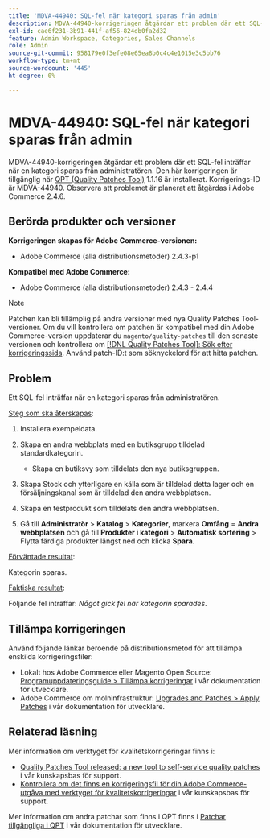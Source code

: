 ```yaml
---
title: 'MDVA-44940: SQL-fel när kategori sparas från admin'
description: MDVA-44940-korrigeringen åtgärdar ett problem där ett SQL-fel inträffar när en kategori sparas från administratören. Den här korrigeringen är tillgänglig när [QPT-verktyget (Quality Patches Tool)](/help/announcements/adobe-commerce-announcements/magento-quality-patches-released-new-tool-to-self-serve-quality-patches.md) 1.1.16 är installerat. Korrigerings-ID är MDVA-44940. Observera att problemet är planerat att åtgärdas i Adobe Commerce 2.4.6.
exl-id: cae6f231-3b91-441f-af56-824db0fa2d32
feature: Admin Workspace, Categories, Sales Channels
role: Admin
source-git-commit: 958179e0f3efe08e65ea8b0c4c4e1015e3c5bb76
workflow-type: tm+mt
source-wordcount: '445'
ht-degree: 0%

---
```


# MDVA-44940: SQL-fel när kategori sparas från admin

MDVA-44940-korrigeringen åtgärdar ett problem där ett SQL-fel inträffar när en kategori sparas från administratören. Den här korrigeringen är tillgänglig när [QPT (Quality Patches Tool)](/help/announcements/adobe-commerce-announcements/magento-quality-patches-released-new-tool-to-self-serve-quality-patches.md) 1.1.16 är installerat. Korrigerings-ID är MDVA-44940. Observera att problemet är planerat att åtgärdas i Adobe Commerce 2.4.6.

## Berörda produkter och versioner

**Korrigeringen skapas för Adobe Commerce-versionen:**

* Adobe Commerce (alla distributionsmetoder) 2.4.3-p1

**Kompatibel med Adobe Commerce:**

* Adobe Commerce (alla distributionsmetoder) 2.4.3 - 2.4.4

>[!NOTE]
>
>Patchen kan bli tillämplig på andra versioner med nya Quality Patches Tool-versioner. Om du vill kontrollera om patchen är kompatibel med din Adobe Commerce-version uppdaterar du `magento/quality-patches` till den senaste versionen och kontrollera om [[!DNL Quality Patches Tool]: Sök efter korrigeringssida](https://devdocs.magento.com/quality-patches/tool.html#patch-grid). Använd patch-ID:t som söknyckelord för att hitta patchen.

## Problem

Ett SQL-fel inträffar när en kategori sparas från administratören.

<u>Steg som ska återskapas</u>:

1. Installera exempeldata.
1. Skapa en andra webbplats med en butiksgrupp tilldelad standardkategorin.

   * Skapa en butiksvy som tilldelats den nya butiksgruppen.

1. Skapa Stock och ytterligare en källa som är tilldelad detta lager och en försäljningskanal som är tilldelad den andra webbplatsen.
1. Skapa en testprodukt som tilldelats den andra webbplatsen.
1. Gå till **Administratör** > **Katalog** > **Kategorier**, markera **Omfång** = **Andra webbplatsen** och gå till **Produkter i kategori** > **Automatisk sortering** > Flytta färdiga produkter längst ned och klicka **Spara**.

<u>Förväntade resultat</u>:

Kategorin sparas.

<u>Faktiska resultat</u>:

Följande fel inträffar: *Något gick fel när kategorin sparades*.

## Tillämpa korrigeringen

Använd följande länkar beroende på distributionsmetod för att tillämpa enskilda korrigeringsfiler:

* Lokalt hos Adobe Commerce eller Magento Open Source: [Programuppdateringsguide > Tillämpa korrigeringar](https://devdocs.magento.com/guides/v2.4/comp-mgr/patching/mqp.html) i vår dokumentation för utvecklare.
* Adobe Commerce om molninfrastruktur: [Upgrades and Patches > Apply Patches](https://devdocs.magento.com/cloud/project/project-patch.html) i vår dokumentation för utvecklare.

## Relaterad läsning

Mer information om verktyget för kvalitetskorrigeringar finns i:

* [Quality Patches Tool released: a new tool to self-service quality patches](/help/announcements/adobe-commerce-announcements/magento-quality-patches-released-new-tool-to-self-serve-quality-patches.md) i vår kunskapsbas för support.
* [Kontrollera om det finns en korrigeringsfil för din Adobe Commerce-utgåva med verktyget för kvalitetskorrigeringar](/help/support-tools/patches-available-in-qpt-tool/check-patch-for-magento-issue-with-magento-quality-patches.md) i vår kunskapsbas för support.

Mer information om andra patchar som finns i QPT finns i [Patchar tillgängliga i QPT](https://devdocs.magento.com/quality-patches/tool.html#patch-grid) i vår dokumentation för utvecklare.
